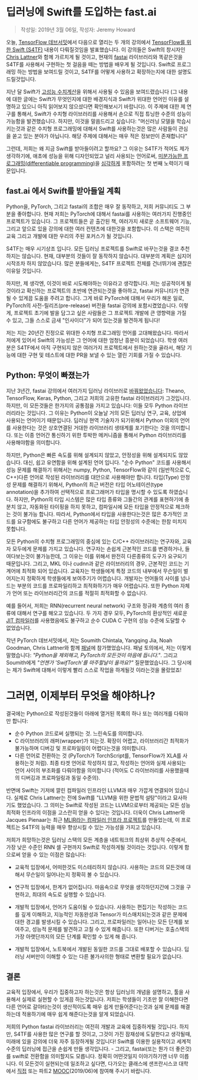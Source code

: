 # 딥러닝에 Swift를 도입하는 fast.ai
> 작성일: 2019년 3월 06일, 작성자: Jeremy Howard

오늘, [TensorFlow 데브서밋](https://www.tensorflow.org/dev-summit)에서 다음으로 열리는 두 개의 강의에서 [TensorFlow를 위한 Swift (S4TF)](https://github.com/tensorflow/swift) 내용이 다뤄질것임을 발표했습니다. 이 강의들은 Swift의 창시자인 [Chris Lattner](https://en.wikipedia.org/wiki/Chris_Lattner)와 함께 가르치게 될 것이고, 현재의 [fastai](https://docs.fast.ai/) 라이브러리와 똑같은것을 S4TF를 사용해서 구현하는 첫 걸음을 떼는 방법을 배우게 될 것입니다. Swift로 프로그래밍 하는 방법을 보여드릴 것이고, S4TF를 어떻게 사용하고 확장하는지에 대한 설명도 드릴것입니다.

지난 달 Swift가 [고성능 수치계산](https://www.fast.ai/2019/01/10/swift-numerics/)을 위해서 사용될 수 있음을 보여드렸습니다 (그 내용에 대한 글에는 Swift가 무엇인지에 대한 배경지식과 Swift가 위대한 언어인 이유를 설명하고 있으니 아직 읽어보지 않으셨다면 확인해보시기 바랍니다). 이 주제에 대한 제 연구를 통해서, Swift가 수치형 라이브러리를 사용해서 손으로 직접 튜닝한 수준의 성능이 가능함을 발견했습니다. 하지만, 이것을 말씀드리고 싶습니다: "머신러닝 모델을 학습시키는것과 같은 수치형 프로그래밍에 대해서 Swift를 사용하는것은 많은 사람들이 관심을 쏟고 있는 분야가 아닙니다. 해당 주제에 대해서는 매우 적은 정보만이 존재합니다"

그런데, 저희는 왜 지금 Swift를 받아들이려고 할까요? 그 이유는 S4TF가 적어도 제가 생각하기에, 애초에 성능을 위해 디자인되었고 널리 사용되는 언어로써, [미분가능한 프로그래밍(differentiable programming)](https://techburst.io/deep-learning-est-mort-vive-differentiable-programming-5060d3c55074)을 [심각하게](https://github.com/tensorflow/swift/blob/master/docs/DesignOverview.md) 포함하려는 첫 번째 노력이기 때문입니다.

## fast.ai 에서 Swift를 받아들일 계획

Python을, PyTorch, 그리고 fastai의 조합은 매우 잘 동작하고, 저희 커뮤니티도 그 부분을 좋아합니다. 현재 저희는 PyTorch에 대해서 fastai를 사용하는 여러가지 진행중인 프로젝트가 있습니다. 그 프로젝트들은 곧 출간된 책, 여러가지 새로운 소프트웨어 기능, 그리고 앞으로 있을 강의에 대한 여러 컨텐츠에 대한것을 포함합니다. 이 스택은 여전히 교육 그리고 개발에 대한 우리의 주된 포커스가 될 것입니다.

S4TF는 매우 시기상조 입니다. 모든 딥러닝 프로젝트를 Swift로 바꾸는것을 결코 추천하지는 않습니다. 현재, 대부분의 것들이 잘 동작하지 않습니다. 대부분의 계획은 심지어 시작조차 하지 않았습니다. 많은 분들에게는, S4TF 프로젝트 전체를 건너뛰기에 괜찮은 이유일 것입니다.

하지만, 제 생각엔, 이것이 바로 시도해야하는 이유라고 생각합니다. 저는 성공적이게 될 것이라고 확신하는 프로젝트의 초반에 연관되는것을 좋아하고, fastai 커뮤니티가 연관될 수 있게끔 도움을 주려고 합니다. 그게 바로 PyTorch에 대해서 우리가 해온 일로, PyTorch의 사전-릴리즈(pre-release) 버전을 fastai 강의에 포함시켰었습니다. 이렇게, 프로젝트 초기에 발을 담그고 싶은 사람들은 그 프로젝트 개발에 큰 영향력을 가질 수 있고, 그들 스스로 금새 "인사이더"가 되어 있는것을 발견하게 됩니다!

저는 지는 20년간 진정으로 위대한 수치형 프로그래밍 언어를 고대해왔습니다. 따라서 저에게 있어서 Swift의 가능성은 그 언어에 대한 엄청난 흥분이 되었습니다. 학생 여러분은 S4TF에서 아직 구현되지 않은 여러가지 프로젝트에서 원하는것을 골라서, 해당 기능에 대한 구현 및 테스트에 대한 PR을 보낼 수 있는 열린 기회를 가질 수 있습니다.

## Python: 무엇이 빠졌는가

지난 3년간, fastai 강의에서 여러가지 딥러닝 라이브러로 [바꿔왔었습니다](https://www.fast.ai/2017/09/08/introducing-pytorch-for-fastai/): Theano, TensorFlow, Keras, Python, 그리고 저희의 고유한 fastai 라이브러리가 그것입니다. 하지만, 이 모든것들은 한가지의 공통점을 가지고 있습니다: 이들 모두 Python 라이브러리라는 것입니다. 그 이유는 Python이 오늘날 거의 모든 딥러닝 연구, 교육, 상업에 사용되는 언어이기 때문입니다. 딥러닝 현역 기술자가 되기위해서 Python 이외의 언어를 사용한다는 것은 상호연결된 거대한 라이브러리 생태계를 포기한다는 것을 의미합니다. 또는 이종 언어간 통신하기 위한 투박한 메커니즘을 통해서 Python 라이브러리를 사용해야함을 의미합니다.

하지만, Python은 빠른 속도를 위해 설계되지 않았고, 안정성을 위해 설계되지도 않았습니다. 대신, 쉽고 유연함을 위해 설계된 언어 입니다. "순수 Python" 코드를 사용해서 성능 문제를 해결하기 위해서는 numpy, Python, TensorFlow와 같이 (일반적으로 C, C++)다른 언어로 작성된 라이브러리를 대안으로 사용해야만 합니다. 타입(Type) 안정성 문제를 해결하기 위해서, Python의 최근 버전은 타입 어노테이션(type annotation)을 추가하여 선택적으로 프로그래머가 타입을 명시할 수 있도록 하였습니다. 하지만, Python의 타입 시스템은 많은 타입 종류와 그들간의 관계를 표현하기에 충분치 않고, 자동화된 타이핑을 하지 못하고, 컴파일시에 모든 타입을 안정적으로 체크하는 것이 불가능 합니다. 따라서, Python에서 타입을 사용한다는것은 많은 추가적인 코드를 요구함에도 불구하고 다른 언어가 제공하는 타입 안정성의 수준에는 한참 미치지 못합니다.

모든 Python의 수치형 프로그래밍의 중심에 있는 C/C++ 라이브러리는 연구자와, 교육자 모두에게 문제를 가지고 있습니다. 연구자는 손쉽게 근본적인 코드를 변경하거나, 들여다보는것이 불가능한데, 그 이유는 이를 위해서 완전히 다른종류의 도구가 요구되기 때문입니다. 그리고, MKL 이나 cudnn과 같은 라이브러리의 경우, 근본적인 코드는 기계어에 최적화 되어 있습니다. 교육자는 학생들에게 특정 코드의 내부에서 무슨일이 벌어지는지 정확하게 학생들에게 보여주기가 어렵습니다. 개발자는 언어들의 사이를 넘나드는 부분의 코드를 프로파일리하고 최적화하기가 매우 어렵습니다. 또한 Python 자체가 언어 또는 라이브러리간의 코드를 적절히 최적화할 수 없습니다.

예를 들어서, 저희는 RNN(recurrent neural network) 구조와 정규화 계층의 여러 종류에 대해서 연구를 해오고 있습니다. 두 가지 경우 모두, PyTorch의 환상적인 새로운 [JIT 컴파일러](https://pytorch.org/docs/stable/jit.html)를 사용했음에도 불구하고 순수 CUDA C 구현의 성능 수준에 도달할 수 없었습니다.

작년 PyTorch 데브서밋에서, 저는 Soumith Chintala, Yangqing Jia, Noah Goodman, Chris Lattner와 함께 [패널](https://youtu.be/HnLNPHiyBBQ?t=4826)에 참가했었습니다. 패널 토의에서, 저는 이렇게 말했습니다: _"Python을 제외해고, PyTorch의 모든것이 마음에 듭니다."_. 그리고 Soumith에게 _"언젠가 'SwifTorch'를 마주할날이 올까요?"_ 질문했었습니다. 그 당시에는 제가 Swift에 대해서 이렇게 빨리 스스로 작업을 하게될것 이라는것을 몰랐었죠!

# 그러면, 이제부터 무엇을 해야하나?

결국에는 Python으로 작성된것들이 아래에 열거된 목록의 하나 또는 여러개를 다뤄야만 합니다:

- 순수 Python 코드로써 실행되는 것. 느린속도를 의미합니다.
- C 라이브러리의 래퍼(wrapper)가 되는것. 확장이 어렵고, 라이브러리간 최적화가 불가능하며 디버깅 및 프로파일링이 어렵다는것을 의미합니다.
- 다른 언어로 전환하는 것 (PyTorch가 TorchScript를, TensorFlow가 XLA를 사용하는것 처럼). 최종 타겟 언어로 작성하지 않고, 작성하는 언어와 실제 사용되는 언어 사이의 부조화를 다뤄야함을 의미합니다 (적어도 C 라이브러리를 사용했을때의 디버깅과 프로파일링과 동일 수준의).

반면에 Swift는 기저에 깔린 컴파일러 인프라인 LLVM과 매우 가깝게 연결되어 있습니다. 실제로 Chris Lattner는 전에 Swift를 "LLVM을 위한 문법적 설탕"이라고 묘사하기도 했었습니다. 그 의미는 Swift로 작성된 코드는 LLVM으로부터 제공되는 모든 성능 최적화 인프라의 이점을 고스란히 얻을 수 있다는 것입니다. 더욱이 Chris Lattner와 Jacques Pienaar는 최근 [MLIR라는 컴파일러 인프라 프로젝트](https://drive.google.com/file/d/1hUeAJXcAXwz82RXA5VtO5ZoH8cVQhrOK/view)를 만들었는데, 이 프로젝트는 S4TF의 능력을 매우 향상시킬 수 있는 가능성을 가지고 있습니다.

저희가 희망하는것은 딥러닝 스택의 모든 계층을 네트워크의 최상위 추상적 수준에서, 가장 낮은 수준인 RNN 셀 구현까지 Swift로 작성하게될 것이라는 것입니다. 이렇게 함으로써 얻을 수 있는 이점은 많습니다:

- 교육적 입장에서, 어떠한것도 미스테리하지 않습니다. 사용하는 코드의 모든것에 대해서 무슨일이 일어나는지 정확히 볼 수 있습니다.

- 연구적 입장에서, 한계가 없어집니다. 마음속으로 무엇을 생각하던지간에 그것을 구현하고, 최대의 속도로 실행할 수 있습니다.

- 개발적 입장에서, 언어가 도움이될 수 있습니다. 사용하는 편집기는 작성하는 코드를 깊게 이해하고, 지능적인 자동완성과 Tensor가 미스매치되는것과 같은 문제에 대한 경고를 발생시킬 수 있습니다. 그리고, 프로파일러는 일어나는 모든 단계를 보여주고, 성능적 문제를 발견하고 고칠 수 있게 해줍니다. 또한 디버거는 호출스택의 가장 아랫단까지의 모든 단계를 확인할 수 있게 해 줍니다.

- 개발적 입장에서, 노트북에서 개발된 동일한 코드를 그대로 배포할 수 있습니다. 딥러닝 서버만이 이해할 수 있는 다른 불가사의한 형태로 변환할 필요가 없습니다.

## 결론

교육적 입장에서, 우리가 집중하고자 하는것은 항상 딥러닝의 개념을 설명하고, 툴을 사용해서 실제로 실현할 수 있게끔 하는것입니다. 저희는 학생들이 기초만 잘 이해한다면 다른 언어로 갈아타는것이 생산적이도록 매우 쉽게 만들어준다는것과 실제 문제를 해결하는데 적용하기에 매우 쉽게 해준다는것을 알게 되었습니다.

저희의 Python fastai 라이브러리는 여전히 개발과 교육에 집중하게될 것입니다. 하지만, S4TF를 사용한 많은 연구를 할 것이고, 그것이 가진 잠재성에 도달한다고 생각될때, 미래에 있을 강의에 더욱 자주 등장하게될 것입니다! Swift를 이용한 실용적이고 세계적 수준의 딥러닝에 접근을 손쉽게 만들 생각입니다. - 그리고, fastai(또는 뭔가 더 좋은것)를 swift로 전환함을 의미할지도 모릅니다. 정확히 어떤것일지 이야기하기엔 너무 이릅니다. 이 모든것이 실현되는데 일조하고 싶다면, 다가오는 클래스에 샌프란시스코 대학에서 [직접](https://www.usfca.edu/data-institute/certificates/deep-learning-part-two) 또는 파트2 [MOOC](https://course.fast.ai/)(2019/06)에 참여해 주시기 바랍니다.

